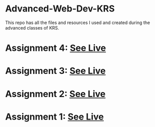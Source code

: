 # Advanced-Web-Dev-KRS
This repo has all the files and resources I used and created during the advanced classes of KRS.


# Assignment 4: <a href="https://amajaying.github.io/Advanced-Web-Dev-KRS/Assignments/Assignment%204/">See Live</a>

# Assignment 3: <a href="https://amajaying.github.io/Advanced-Web-Dev-KRS/Assignments/Assignment%203/">See Live</a>

# Assignment 2: <a href="https://amajaying.github.io/Advanced-Web-Dev-KRS/Assignments/Assignment%202/">See Live</a>

# Assignment 1: <a href="https://amajaying.github.io/Advanced-Web-Dev-KRS/Assignments/Assignment%201/">See Live</a>

